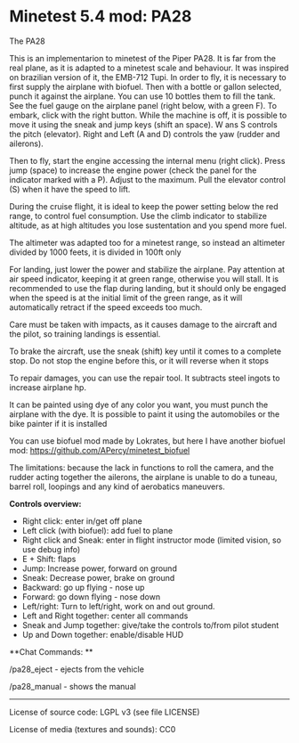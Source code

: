 Minetest 5.4 mod: PA28
========================================

The PA28

This is an implementarion to minetest of the Piper PA28. It is far from the real
plane, as it is adapted to a minetest scale and behaviour. It was inspired on
brazilian version of it, the EMB-712 Tupi.
In order to fly, it is necessary to first supply the airplane with biofuel.
Then with a bottle or gallon selected, punch it against the airplane.
You can use 10 bottles them to fill the tank. See the fuel gauge on the airplane
panel (right below, with a green F). To embark, click with the right button.
While the machine is off, it is possible to move it using the sneak and jump keys (shift an space).
W ans S controls the pitch (elevator).
Right and Left (A and D) controls the yaw (rudder and ailerons).

Then to fly, start the engine accessing the internal menu (right click). Press jump (space)
to increase the engine power (check the panel for the indicator marked with a P).
Adjust to the maximum. Pull the elevator control (S) when it have the speed to lift.

During the cruise flight, it is ideal to keep the power setting below the red range,
to control fuel consumption. Use the climb indicator to stabilize altitude,
as at high altitudes you lose sustentation and you spend more fuel.

The altimeter was adapted too for a minetest range, so instead an altimeter divided by
1000 feets, it is divided in 100ft only

For landing, just lower the power and stabilize the airplane. Pay attention at air speed
indicator, keeping it at green range, otherwise you will stall. It is recommended to use
the flap during landing, but it should only be engaged when the speed is at the initial
limit of the green range, as it will automatically retract if the speed exceeds too much.

Care must be taken with impacts, as it causes damage to the aircraft and the pilot, 
so training landings is essential. 

To brake the aircraft, use the sneak (shift) key until it comes to a complete stop.
Do not stop the engine before this, or it will reverse when it stops 

To repair damages, you can use the repair tool. It subtracts steel ingots to increase
airplane hp.

It can be painted using dye of any color you want, you must punch the airplane with the dye.
It is possible to paint it using the automobiles or the bike painter if it is installed

You can use biofuel mod made by Lokrates, but here I have another biofuel mod:
https://github.com/APercy/minetest_biofuel

The limitations: because the lack in functions to roll the camera, and the rudder acting together the ailerons,
the airplane is unable to do a tuneau, barrel roll, loopings and any kind of aerobatics maneuvers. 

**Controls overview:**
* Right click: enter in/get off plane
* Left click (with biofuel): add fuel to plane
* Right click and Sneak: enter in flight instructor mode (limited vision, so use debug info)
* E + Shift: flaps
* Jump: Increase power, forward on ground
* Sneak: Decrease power, brake on ground
* Backward: go up flying - nose up
* Forward: go down flying - nose down
* Left/right: Turn to left/right, work on and out ground.
* Left and Right together: center all commands
* Sneak and Jump together: give/take the controls to/from pilot student
* Up and Down together: enable/disable HUD

**Chat Commands: **

/pa28_eject - ejects from the vehicle

/pa28_manual - shows the manual

-----------------------
License of source code:
LGPL v3 (see file LICENSE) 

License of media (textures and sounds):
CC0



